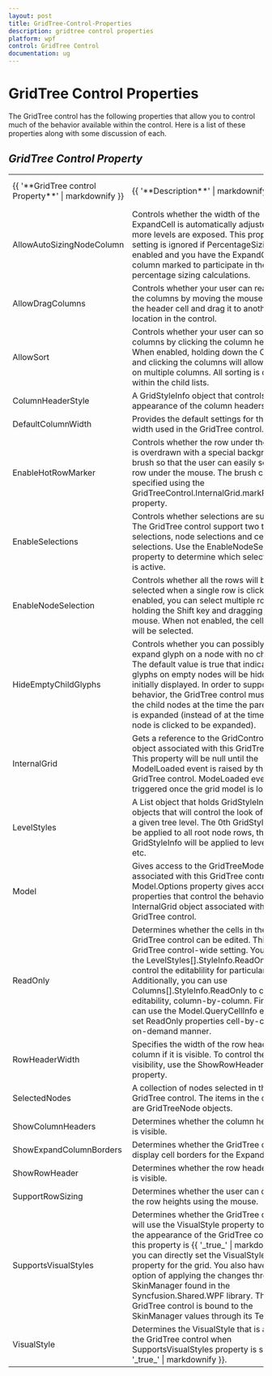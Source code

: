 ```yaml
---
layout: post
title: GridTree-Control-Properties
description: gridtree control properties
platform: wpf
control: GridTree Control
documentation: ug
---
```


# GridTree Control Properties

The GridTree control has the following properties that allow you to control much of the behavior available within the control. Here is a list of these properties along with some discussion of each. 

## _GridTree Control Property_

<table>
<tr>
<td>
{{ '**GridTree control Property**' | markdownify }}</td><td>
{{ '**Description**' | markdownify }}</td><td>
{{ '**Type of Property**' | markdownify }}</td><td>
{{ '**Value It Accepts**' | markdownify }}</td><td>
{{ '**Property Syntax**' | markdownify }}</td></tr>
<tr>
<td>
AllowAutoSizingNodeColumn</td><td>
Controls whether the width of the ExpandCell is automatically adjusted as more levels are exposed. This property setting is ignored if PercentageSizing is enabled and you have the ExpandCell column marked to participate in the percentage sizing calculations.</td><td>
DependencyProperty</td><td>
bool</td><td>
treeGrid.AllowAutoSizingNodeColumn</td></tr>
<tr>
<td>
AllowDragColumns</td><td>
Controls whether your user can rearrange the columns by moving the mouse down on the header cell and drag it to another location in the control.</td><td>
Dependency property</td><td>
bool</td><td>
treeGrid.AllowDragColumns</td></tr>
<tr>
<td>
AllowSort</td><td>
Controls whether your user can sort columns by clicking the column header. When enabled, holding down the Ctrl key and clicking the columns will allow sorting on multiple columns. All sorting is done within the child lists.</td><td>
Dependency property</td><td>
bool</td><td>
treeGrid.AllowSort</td></tr>
<tr>
<td>
ColumnHeaderStyle</td><td>
A GridStyleInfo object that controls the appearance of the column headers.</td><td>
Dependency property</td><td>
GridStyleInfo</td><td>
treeGrid.ColumnHeaderStyle = new GridStyleInfo() { };</td></tr>
<tr>
<td>
DefaultColumnWidth</td><td>
Provides the default settings for the column width used in the GridTree control.</td><td>
Dependency property</td><td>
Double</td><td>
treeGrid.DefaultColumnWidth</td></tr>
<tr>
<td>
EnableHotRowMarker</td><td>
Controls whether the row under the mouse is overdrawn with a special background brush so that the user can easily see the row under the mouse. The brush can be specified using the GridTreeControl.InternalGrid.markRowBrush property.</td><td>
Dependency property</td><td>
bool</td><td>
treeGrid. EnableHotRowMarker</td></tr>
<tr>
<td>
EnableSelections</td><td>
Controls whether selections are supported. The GridTree control support two types of selections, node selections and cell selections. Use the EnableNodeSelection property to determine which selection type is active.</td><td>
Dependency property</td><td>
bool</td><td>
treeGrid.EnableSelections</td></tr>
<tr>
<td>
EnableNodeSelection</td><td>
Controls whether all the rows will be selected when a single row is clicked. When enabled, you can select multiple rows by holding the Shift key and dragging the mouse. When not enabled, the cell ranges will be selected.</td><td>
Dependency property</td><td>
bool</td><td>
treeGrid.EnableNodeSelection</td></tr>
<tr>
<td>
HideEmptyChildGlyphs</td><td>
Controls whether you can possibly see the expand glyph on a node with no children. The default value is true that indicates glyphs on empty nodes will be hidden when initially displayed. In order to support this behavior, the GridTree control must request the child nodes at the time the parent node is expanded (instead of at the time the child node is clicked to be expanded).</td><td>
Dependency property</td><td>
bool</td><td>
treeGrid.HideEmptyChildGlyphs</td></tr>
<tr>
<td>
InternalGrid</td><td>
Gets a reference to the GridControlImpl object associated with this GridTree control. This property will be null until the ModelLoaded event is raised by the GridTree control. ModeLoaded event is triggered once the grid model is loaded.</td><td>
Normal</td><td>
GridTreeControl</td><td>
treeGrid.InternalGrid</td></tr>
<tr>
<td>
LevelStyles</td><td>
A List<GridStyleInfo> object that holds GridStyleInfo objects that will control the look of cells for a given tree level. The 0th GridStyleInfo will be applied to all root node rows, the 1st GridStyleInfo will be applied to level 1 rows, etc. </td><td>
Dependency property</td><td>
List<GridStyleInfo></td><td>
treeGrid.LevelStyles</td></tr>
<tr>
<td>
Model</td><td>
Gives access to the GridTreeModel object associated with this GridTree control. The Model.Options property gives access to the properties that control the behavior of the InternalGrid object associated with this GridTree control. </td><td>
Normal</td><td>
GridTreeModel</td><td>
treeGrid.Model</td></tr>
<tr>
<td>
ReadOnly</td><td>
Determines whether the cells in the GridTree control can be edited. This is a GridTree control-wide setting. You can use the LevelStyles[].StyleInfo.ReadOnly to control the editablility for particular levels. Additionally, you can use Columns[].StyleInfo.ReadOnly to control the editability, column-by-column. Finally, you can use the Model.QueryCellInfo event to set ReadOnly properties cell-by-cell in an on-demand manner.</td><td>
Dependency property</td><td>
bool</td><td>
treeGrid.ReadOnly</td></tr>
<tr>
<td>
RowHeaderWidth</td><td>
Specifies the width of the row header column if it is visible. To control the visibility, use the ShowRowHeader property.</td><td>
Dependency property</td><td>
Double</td><td>
treeGrid.RowHeaderWidth</td></tr>
<tr>
<td>
SelectedNodes</td><td>
A collection of nodes selected in the GridTree control. The items in the collection are GridTreeNode objects.</td><td>
Normal</td><td>
GridSelectedTreeNodes</td><td>
treeGrid.SelectedNodes</td></tr>
<tr>
<td>
ShowColumnHeaders</td><td>
Determines whether the column header row is visible.</td><td>
Dependency property</td><td>
bool</td><td>
treeGrid.ShowColumnHeaders</td></tr>
<tr>
<td>
ShowExpandColumnBorders</td><td>
Determines whether the GridTree control display cell borders for the Expand column.</td><td>
Dependency property</td><td>
bool</td><td>
treeGrid.ShowExpandColumnBorders</td></tr>
<tr>
<td>
ShowRowHeader</td><td>
Determines whether the row header column is visible.</td><td>
Dependency property</td><td>
bool</td><td>
treeGrid.ShowRowHeader</td></tr>
<tr>
<td>
SupportRowSizing</td><td>
Determines whether the user can change the row heights using the mouse.</td><td>
Dependency property</td><td>
bool</td><td>
treeGrid.SupportRowSizing</td></tr>
<tr>
<td>
SupportsVisualStyles</td><td>
Determines whether the GridTree control will use the VisualStyle property to control the appearance of the GridTree control. If this property is {{ '_true_' | markdownify }}, you can directly set the VisualStyle property for the grid. You also have the option of applying the changes through the SkinManager found in the Syncfusion.Shared.WPF library. The GridTree control is bound to the SkinManager values through its Template.</td><td>
Dependency property</td><td>
bool</td><td>
treeGrid.SupportsVisualStyle</td></tr>
<tr>
<td>
VisualStyle</td><td>
Determines the VisualStyle that is applied to the GridTree control when SupportsVisualStyles property is set to {{ '_true_' | markdownify }}.</td><td>
Dependency property</td><td>
VisualStyle</td><td>
treeGrid.VisualStyle</td></tr>
</table>


